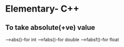 # Elementary- C++

## To take absolute(+ve) value
-->abs()-for int
-->fabs()-for double
-->fabsf()-for float
